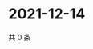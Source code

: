 # 2021-12-14

共 0 条

<!-- BEGIN WEIBO -->
<!-- 最后更新时间 Tue Dec 14 2021 16:00:51 GMT+0800 (China Standard Time) -->

<!-- END WEIBO -->
